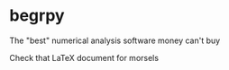 # begrpy
The "best" numerical analysis software money can't buy

Check that LaTeX document for morsels
